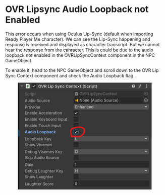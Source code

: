 # OVR Lipsync Audio Loopback not Enabled

This error occurs when using Oculus Lip-Sync (default when importing Ready Player Me character). We can see the Lip-Sync happening and response is received and displayed as character transcript. But we cannot hear the response from the cahracter. This is could be due to the audio loopback not enabled in the OVRLipSyncContext component in the NPC GameObject.

To enable it, head to the NPC GameObject and scroll down to the OVR Lip Sync Context component and check the Audio Loopback flag.

&#x20;

<figure><img src="../../../.gitbook/assets/image (49).png" alt=""><figcaption></figcaption></figure>
